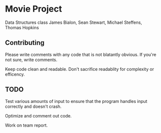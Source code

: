 # Movie Project
Data Structures class
James Bialon, Sean Stewart, Michael Steffens, Thomas Hopkins

## Contributing
Please write comments with any code that is not blatantly obvious. If you're not sure, write comments.

Keep code clean and readable. Don't sacrifice readablity for complexity or efficency.

## TODO

Test various amounts of input to ensure that the program handles input correctly and doesn't crash.

Optimize and comment out code.

Work on team report.
